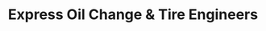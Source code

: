 ---
title: "Express Oil Change & Tire Engineers"
url: /kennesaw/express-oil-change-and-tire-engineers/
shop: car repair
---